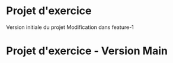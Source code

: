 # Projet d'exercice
Version initiale du projet
Modification dans feature-1
# Projet d'exercice - Version Main
